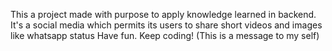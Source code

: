This a project made with purpose to apply knowledge learned in backend.
It's a social media which permits its users to share short videos and images like whatsapp status 
Have fun. Keep coding! (This is a message to my self)
